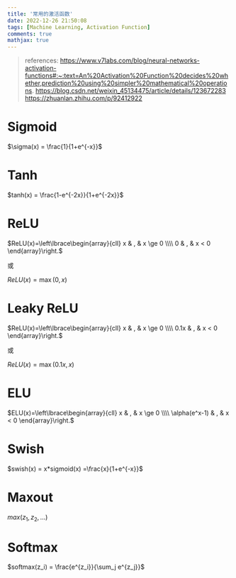 ```yaml
---
title: '常用的激活函数'
date: 2022-12-26 21:50:08
tags: [Machine Learning, Activation Function]
comments: true
mathjax: true
---
```


> references:
> https://www.v7labs.com/blog/neural-networks-activation-functions#:~:text=An%20Activation%20Function%20decides%20whether,prediction%20using%20simpler%20mathematical%20operations.
> https://blog.csdn.net/weixin_45134475/article/details/123672283
> https://zhuanlan.zhihu.com/p/92412922

# Sigmoid

$\sigma(x) = \frac{1}{1+e^{-x}}$

# Tanh

$tanh(x) = \frac{1-e^{-2x}}{1+e^{-2x}}$

# ReLU

$ReLU(x)=\left\lbrace\begin{array}{cll}
x & , & x \ge 0 \\\\ 
0 & , & x < 0
\end{array}\right.$

或

$ReLU(x) = \max(0, x)$

# Leaky ReLU

$ReLU(x)=\left\lbrace\begin{array}{cll}
x & , & x \ge 0 \\\\ 
0.1x & , & x < 0
\end{array}\right.$

或

$ReLU(x) = \max(0.1x, x)$

# ELU

$ELU(x)=\left\lbrace\begin{array}{cll}
x & , & x \ge 0 \\\\ 
\alpha(e^x-1) & , & x < 0
\end{array}\right.$

# Swish

$swish(x) = x*sigmoid(x) =\frac{x}{1+e^{-x}}$

# Maxout

$max(z_1, z_2, ...)$

# Softmax

$softmax(z_i) = \frac{e^{z_i}}{\sum_j e^{z_j}}$